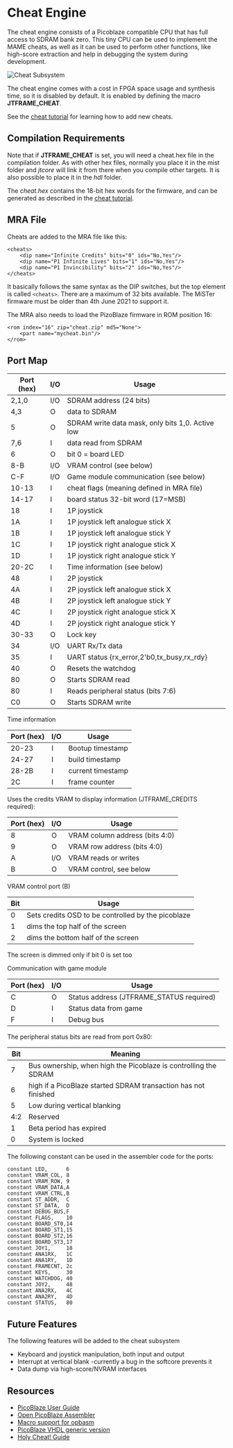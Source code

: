 # Cheat Engine

The cheat engine consists of a Picoblaze compatible CPU that has full access
to SDRAM bank zero. This tiny CPU can be used to implement the MAME cheats,
as well as it can be used to perform other functions, like high-score
extraction and help in debugging the system during development.

![Cheat Subsystem](cheat.png)

The cheat engine comes with a cost in FPGA space usage and synthesis time, so
it is disabled by default. It is enabled by defining the macro **JTFRAME_CHEAT**.

See the [cheat tutorial](cheat-tutorial.md) for learning how to add new cheats.

## Compilation Requirements

Note that if **JTFRAME_CHEAT** is set, you will need a cheat.hex file in the compilation folder. As with other hex files, normally you place it in the mist folder and _jtcore_ will link it from there when you compile other targets. It is also possible to place it in the _hdl_ folder.

The _cheat.hex_ contains the 18-bit hex words for the firmware, and can be generated as described in the [cheat tutorial](cheat-tutorial.md).

## MRA File

Cheats are added to the MRA file like this:

```
<cheats>
    <dip name="Infinite Credits" bits="0" ids="No,Yes"/>
    <dip name="P1 Infinite Lives" bits="1" ids="No,Yes"/>
    <dip name="P1 Invincibility" bits="2" ids="No,Yes"/>
</cheats>
```

It basically follows the same syntax as the DIP switches, but the top element
is called `<cheats>`. There are a maximum of 32 bits available. The MiSTer
firmware must be older than 4th June 2021 to support it.

The MRA also needs to load the PizoBlaze firmware in ROM position 16:

```
<rom index="16" zip="cheat.zip" md5="None">
    <part name="mycheat.bin"/>
</rom>
```

## Port Map

Port (hex) | I/O    |  Usage
-----------|--------|-------------------------
2,1,0      | I/O    | SDRAM address (24 bits)
4,3        | O      | data to SDRAM
5          | O      | SDRAM write data mask, only bits 1,0. Active low
7,6        | I      | data read from SDRAM
6          | O      | bit 0 = board LED
8-B        | I/O    | VRAM control (see below)
C-F        | I/O    | Game module communication (see below)
10-13      | I      | cheat flags (meaning defined in MRA file)
14-17      | I      | board status 32-bit word (17=MSB)
18         | I      | 1P joystick
1A         | I      | 1P joystick left  analogue stick X
1B         | I      | 1P joystick left  analogue stick Y
1C         | I      | 1P joystick right analogue stick X
1D         | I      | 1P joystick right analogue stick Y
20-2C      | I      | Time information (see below)
48         | I      | 2P joystick
4A         | I      | 2P joystick left  analogue stick X
4B         | I      | 2P joystick left  analogue stick Y
4C         | I      | 2P joystick right analogue stick X
4D         | I      | 2P joystick right analogue stick Y
30-33      | O      | Lock key
34         | I/O    | UART Rx/Tx data
35         | I      | UART status {rx_error,2'b0,tx_busy,rx_rdy}
40         | O      | Resets the watchdog
80         | O      | Starts SDRAM read
80         | I      | Reads peripheral status (bits 7:6)
C0         | O      | Starts SDRAM write

Time information

Port (hex) | I/O    |  Usage
-----------|--------|-------------------------
20-23      | I      | Bootup timestamp
24-27      | I      | build timestamp
28-2B      | I      | current timestamp
2C         | I      | frame counter

Uses the credits VRAM to display information (JTFRAME_CREDITS required):

Port (hex) | I/O    |  Usage
-----------|--------|-------------------------
8          | O      | VRAM column address (bits 4:0)
9          | O      | VRAM row address (bits 4:0)
A          | I/O    | VRAM reads or writes
B          | O      | VRAM control, see below

VRAM control port (B)

Bit   |   Usage
------|----------
0     | Sets credits OSD to be controlled by the picoblaze
1     | dims the top half of the screen
2     | dims the bottom half of the screen

The screen is dimmed only if bit 0 is set too

Communication with game module

Port (hex) | I/O    |  Usage
-----------|--------|-------------------------
C          | O      | Status address (JTFRAME_STATUS required)
D          | I      | Status data from game
F          | I      | Debug bus

The peripheral status bits are read from port 0x80:

Bit   |  Meaning
------|--------------
7     | Bus ownership, when high the Picoblaze is controlling the SDRAM
6     | high if a PicoBlaze started SDRAM transaction has not finished
5     | Low during vertical blanking
4:2   | Reserved
1     | Beta period has expired
0     | System is locked

The following constant can be used in the assembler code for the ports:

```
constant LED,      6
constant VRAM_COL, 8
constant VRAM_ROW, 9
constant VRAM_DATA,A
constant VRAM_CTRL,B
constant ST_ADDR,  C
constant ST_DATA,  D
constant DEBUG_BUS,F
constant FLAGS,    10
constant BOARD_ST0,14
constant BOARD_ST1,15
constant BOARD_ST2,16
constant BOARD_ST3,17
constant JOY1,     18
constant ANA1RX,   1C
constant ANA1RY,   1D
constant FRAMECNT, 2c
constant KEYS,     30
constant WATCHDOG, 40
constant JOY2,     48
constant ANA2RX,   4C
constant ANA2RY,   4D
constant STATUS,   80
```

## Future Features

The following features will be added to the cheat subsystem

* Keyboard and joystick manipulation, both input and output
* Interrupt at vertical blank -currently a bug in the softcore prevents it
* Data dump via high-score/NVRAM interfaces

## Resources

* [PicoBlaze User Guide](https://www.xilinx.com/support/documentation/ip_documentation/ug129.pdf)
* [Open PicoBlaze Assembler](https://github.com/kevinpt/opbasm)
* [Macro support for opbasm](http://kevinpt.github.io/opbasm/rst/m4.html)
* [PicoBlaze VHDL generic version](https://github.com/krabo0om/pauloBlaze)
* [Holy Cheat! Guide](http://cheat.retrogames.com/download/holycheat!.zip)